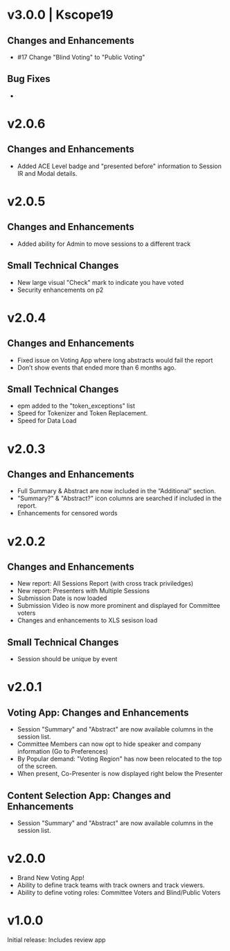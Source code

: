 
# v3.0.0 | Kscope19

## Changes and Enhancements
* #17 Change "Blind Voting" to "Public Voting"

## Bug Fixes
* 


# v2.0.6

## Changes and Enhancements
* Added ACE Level badge and "presented before" information to Session IR and Modal details.


# v2.0.5

## Changes and Enhancements
* Added ability for Admin to move sessions to a different track

## Small Technical Changes
* New large visual "Check" mark to indicate you have voted
* Security enhancements on p2


# v2.0.4

## Changes and Enhancements
* Fixed issue on Voting App where long abstracts would fail the report
* Don’t show events that ended more than 6 months ago.

## Small Technical Changes
* epm added to the "token_exceptions" list
* Speed for Tokenizer and Token Replacement.
* Speed for Data Load


# v2.0.3

## Changes and Enhancements
* Full Summary & Abstract are now included in the “Additional” section.
* "Summary?" & "Abstract?" icon columns are searched if included in the report.
* Enhancements for censored words


# v2.0.2

## Changes and Enhancements
* New report: All Sessions Report (with cross track priviledges)
* New report: Presenters with Multiple Sessions
* Submission Date is now loaded
* Submission Video is now more prominent and displayed for Committee voters
* Changes and enhancements to XLS sesison load

## Small Technical Changes
* Session should be unique by event


# v2.0.1

## Voting App: Changes and Enhancements
* Session "Summary" and "Abstract" are now available columns in the session list.
* Committee Members can now opt to hide speaker and company information (Go to Preferences)
* By Popular demand: "Voting Region" has now been relocated to the top of the screen.
* When present, Co-Presenter is now displayed right below the Presenter

## Content Selection App: Changes and Enhancements
* Session "Summary" and "Abstract" are now available columns in the session list.

# v2.0.0
* Brand New Voting App!
* Ability to define track teams with track owners and track viewers.
* Ability to define voting roles: Committee Voters and Blind/Public Voters 

# v1.0.0
Initial release: Includes review app